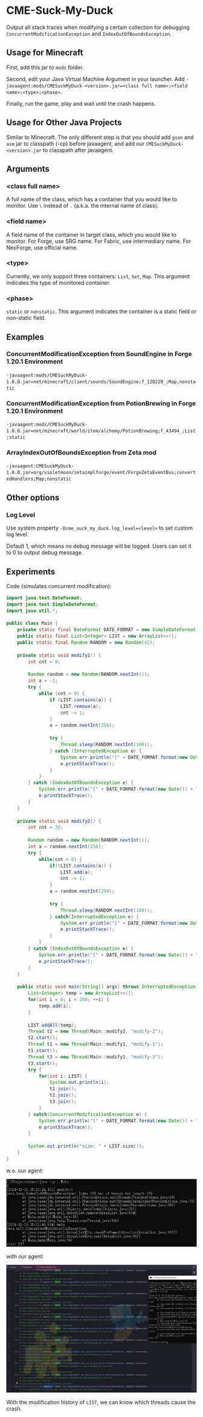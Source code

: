 # CME-Suck-My-Duck
Output all stack traces when modifying a certain collection for debugging `ConcurrentModificationException` and `IndexOutOfBoundsException`.

## Usage for Minecraft

First, add this jar to `mods` folder.

Second, edit your Java Virtual Machine Argument in your launcher. Add `-javaagent:mods/CMESuckMyDuck-<version>.jar=<class full name>;<field name>;<type>;<phase>`.

Finally, run the game, play and wait until the crash happens.

## Usage for Other Java Projects

Similar to Minecraft. The only different step is that you should add `gson` and `asm` jar to classpath (-cp) before javaagent, and add our `CMESuckMyDuck-<version>.jar` to classpath after javaagent.

## Arguments

### \<class full name\>

A full name of the class, which has a container that you would like to monitor. Use `\` instead of `.` (a.k.a. the internal name of class).

### \<field name\>

A field name of the container in target class, which you would like to monitor.
For Forge, use SRG name.
For Fabric, use intermediary name.
For NeoForge, use official name.

### \<type\>

Currently, we only support three containers: `List`, `Set`, `Map`. This argument indicates the type of monitored container.

### \<phase\>

`static` or `nonstatic`. This argument indicates the container is a static field or non-static field.

## Examples

### ConcurrentModificationException from SoundEngine in Forge 1.20.1 Environment

`-javaagent:mods/CMESuckMyDuck-1.0.0.jar=net/minecraft/client/sounds/SoundEngine;f_120229_;Map;nonstatic`

### ConcurrentModificationException from PotionBrewing in Forge 1.20.1 Environment

`-javaagent:mods/CMESuckMyDuck-1.0.0.jar=net/minecraft/world/item/alchemy/PotionBrewing;f_43494_;List;static`

### ArrayIndexOutOfBoundsException from Zeta mod

`-javaagent:CMESuckMyDuck-1.0.0.jar=org/violetmoon/zetaimplforge/event/ForgeZetaEventBus;convertedHandlers;Map;nonstatic`

## Other options

### Log Level

Use system property `-Dcme_suck_my_duck.log_level=<level>` to set custom log level.

Default 1, which means no debug message will be logged. Users can set it to 0 to output debug message.

## Experiments

Code (simulates concurrent modification):

```java
import java.text.DateFormat;
import java.text.SimpleDateFormat;
import java.util.*;

public class Main {
	private static final DateFormat DATE_FORMAT = new SimpleDateFormat("yyyy-MM-dd HH:mm:ss.SSS");
	public static final List<Integer> LIST = new ArrayList<>();
	public static final Random RANDOM = new Random(42);

	private static void modify1() {
		int cnt = 8;

		Random random = new Random(RANDOM.nextInt());
		int a = -1;
		try {
			while (cnt > 0) {
				if (LIST.contains(a)) {
					LIST.remove(a);
					cnt -= 1;
				}
				a = random.nextInt(256);

				try {
					Thread.sleep(RANDOM.nextInt(100));
				} catch (InterruptedException e) {
					System.err.println("[" + DATE_FORMAT.format(new Date()) + "] " + Thread.currentThread().getName());
					e.printStackTrace();
				}
			}
		} catch (IndexOutOfBoundsException e) {
			System.err.println("[" + DATE_FORMAT.format(new Date()) + "] " + Thread.currentThread().getName());
			e.printStackTrace();
		}
	}

	private static void modify2() {
		int cnt = 32;

		Random random = new Random(RANDOM.nextInt());
		int a = random.nextInt(256);
		try {
			while(cnt > 0) {
				if(!LIST.contains(a)) {
					LIST.add(a);
					cnt -= 1;
				}
				a = random.nextInt(256);

				try {
					Thread.sleep(RANDOM.nextInt(100));
				} catch(InterruptedException e) {
					System.err.println("[" + DATE_FORMAT.format(new Date()) + "] " + Thread.currentThread().getName());
					e.printStackTrace();
				}
			}
		} catch (IndexOutOfBoundsException e) {
			System.err.println("[" + DATE_FORMAT.format(new Date()) + "] " + Thread.currentThread().getName());
			e.printStackTrace();
		}
	}

	public static void main(String[] args) throws InterruptedException {
		List<Integer> temp = new ArrayList<>();
		for(int i = 0; i < 200; ++i) {
			temp.add(i);
		}

		LIST.addAll(temp);
		Thread t2 = new Thread(Main::modify2, "modify-2");
		t2.start();
		Thread t1 = new Thread(Main::modify1, "modify-1");
		t1.start();
		Thread t3 = new Thread(Main::modify1, "modify-3");
		t3.start();
		try {
			for(int i: LIST) {
				System.out.println(i);
				t1.join();
				t2.join();
				t3.join();
			}
		} catch(ConcurrentModificationException e) {
			System.err.println("[" + DATE_FORMAT.format(new Date()) + "] " + Thread.currentThread().getName());
			e.printStackTrace();
		}

		System.out.println("size: " + LIST.size());
	}
}
```

w.o. our agent:

![](readme-assets/wo.png)

with our agent:

![](readme-assets/with.png)

With the modification history of `LIST`, we can know which threads cause the crash.